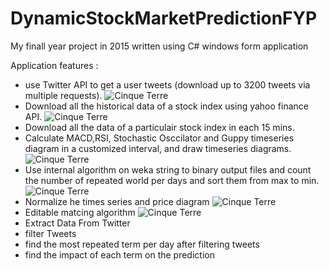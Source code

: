 # DynamicStockMarketPredictionFYP
My finall year project in 2015 written using C# windows form application



Application features : 
<ul>
<li>use Twitter API to get a user tweets (download up to 3200 tweets via multiple requests).
<img src="https://s30.postimg.org/tp0s3nkox/Tweets.png" class="img-rounded" alt="Cinque Terre" >
</li>


<li>Download all the historical data of a stock index using yahoo finance API. 
<img src="https://s23.postimg.org/iejt0th3v/image.png" class="img-rounded" alt="Cinque Terre" >
</li>
<li>Download all the data of a particulair stock index in each 15 mins.</li>
<li>Calculate MACD,RSI, Stochastic Osccilator and Guppy timeseries diagram in a customized interval, and draw timeseries diagrams.
<img src="https://s27.postimg.org/isb9fx4sj/All.png" class="img-rounded" alt="Cinque Terre" >
</li>
<li>Use internal algorithm on weka string to binary output files and count the number of repeated world per days and sort them from max to min.
<img src="https://s27.postimg.org/nwbealmur/salemandar_CSH.jpg" class="img-rounded" alt="Cinque Terre" >
</li>
<li>Normalize he times series and price diagram
<img src="https://s27.postimg.org/kncd5l8b7/normal.png" class="img-rounded" alt="Cinque Terre" >
</li>

<li>Editable matcing algorithm 
<img src="https://s27.postimg.org/kddpsn8c3/matching.png" class="img-rounded" alt="Cinque Terre" >
</li>

<li>Extract Data From Twitter 
</li>
<li>filter Tweets
</li>
<li>find the most repeated term per day after filtering tweets
</li>
<li>find the impact of each term on the prediction 
</li>



</ul>


